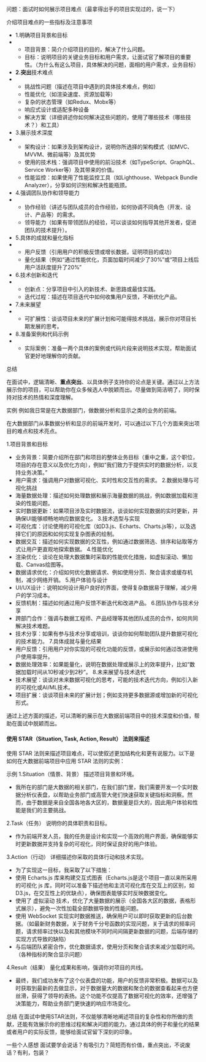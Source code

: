 

问题：面试时如何展示项目难点（最拿得出手的项目实现过的，说一下）


介绍项目难点的一些指标及注意事项

+ 1.明确项目背景和目标
+ + 项目背景：简介介绍项目的目的，解决了什么问题。
  + 目标：说明项目的关键业务目标和用户需求，让面试官了解项目的重要性。（为什么有这么项目，具体解决的问题，面相的用户需求，业务目标）
+ **2.突出**技术难点
+ + 挑战性问题（描述在项目中遇到的具体技术难点，例如）
  + 性能优化（如渲染速度、资源加载等）
  + 复杂的状态管理（如Redux、Mobx等）
  + 响应式设计或适配多种设备
  + 解决方案（详细讲述你如何解决这些问题的，使用了哪些技术（哪些技术？）和工具）
+ 3.展示技术深度
+ + 架构设计：如果涉及到架构设计，说明你所选择的架构模式（如MVC、MVVM、微前端等）及其优势
  + 使用的技术栈：强调项目中使用的前沿技术（如TypeScript、GraphQL、Service Worker等）及其带来的价值。
  + 性能监控：如果使用了性能监控工具（如Lighthouse、Webpack Bundle Analyzer），分享如何识别和解决性能瓶颈。
+ 4.强调团队协作和领导能力
+ + 协作经验（讲述与团队成员的合作经验，如何协调不同角色（开发、设计、产品等）的需求。
  + 领导能力（如果有带领团队的经验，可以谈谈如何指导其他开发者，促进团队的技术提升）。
+ 5.具体的成就和量化指标
+ + 用户反馈（引用用户的积极反馈或增长数据，证明项目的成功）
  + 量化结果（例如“通过性能优化，页面加载时间减少了30%”或“项目上线后用户活跃度提升了20%”
+ 6.技术创新和迭代
+ + 创新点：分享项目中引入的新技术、新思路或最佳实践。
  + 迭代过程：描述在项目迭代中如何收集用户反馈，不断优化产品。
+ 7.未来展望
+ + 可扩展性：谈谈项目未来的扩展计划和可能得技术挑战，展示你对项目长期发展的思考。
+ 8.准备案例和代码示例
+ + 实际案例：准备一两个具体的案例或代码片段来说明技术实现，帮助面试官更好地理解你的贡献。



总结

在面试中，逻辑清晰、**重点突出**、以具体例子支持你的论点是关键。通过以上方法展示你的项目，可以帮助你在众多候选人中脱颖而出。尽量做到简洁明了，同时保持对技术的热情和深度理解。


实例
例如我日常是在大数据部门，做数据分析和显示之类的业务的前端。

在大数据部门从事数据分析和显示的前端开发时，可以通过以下几个方面来突出项目的难点和技术亮点。

1.项目背景和目标
+ 业务背景：简要介绍所在部门和项目的整体业务目标（重中之重，这个职位，项目的存在意义以及优化方向），例如“我们致力于提供实时的数据分析，以支持业务决策。”
+ 用户需求：强调用户对数据可视化、实时性和交互性的需求。
2.数据处理与可视化挑战
+ 海量数据处理：描述如何处理数据和展示海量数据的挑战，例如数据加载和渲染的性能问题。
+ 实时数据更新：如果项目涉及实时数据流，谈谈如何实现数据的实时更新，并确保UI能够顺畅地响应数据变化。
3.技术选型与实现
+ 可视化库：讨论使用的可视化库（如D3.js、Echarts、Charts.js等），以及选择它们的原因和如何实现复杂图表的绘制。
+ 数据交互：描述如何实现数据的交互性，例如通过数据筛选、排序和钻取等方式让用户更直观地探索数据。
4.性能优化
+ 渲染优化：谈论在处理大数据集时采取的性能优化措施，如虚拟滚动、懒加载、Canvas绘图等。
+ 数据请求优化：介绍如何优化数据请求、例如使用分页、聚合请求或缓存机制，减少网络开销。
5.用户体验与设计
+ UI/UX设计：说明如何设计用户良好的界面，使得复杂数据易于理解，减少用户的学习成本。
+ 反馈机制：描述如何通过用户反馈不断迭代和改进产品。
6.团队协作与技术分享
+ 跨部门合作：强调与数据工程师、产品经理等其他团队成员的合作，如何共同解决技术难题。
+ 技术分享：如果有参与技术分享或培训，谈谈你如何帮助团队提升数据可视化的技术能力。
7.具体成就与量化结果
+ 用户反馈：引用用户对你实现的可视化功能的反馈，或展示如何通过改进使用户使用率提升。
+ 数据处理效率：如果能量化，说明在数据处理或展示上的效率提升，比如“数据加载时间从10秒减少到2秒”。
8.未来展望与技术迭代
+ 技术展望：谈谈对未来数据可视化的思考，可能的技术迭代方向，例如引入新的可视化或AI/ML技术。
+ 项目扩展：谈谈项目未来的扩展计划；例如支持更多数据源或增加新的可视化形式。

通过上述方面的描述，可以清晰的展示在大数据前端项目中的技术深度和价值，帮助在面试中脱颖而出。

#### 使用 STAR（Situation, Task, Action, Result） 法则来描述
使用 STAR 法则来描述项目难点，可以使叙述更加结构化和更有说服力。以下是如何在大数据前端项目中应用 STAR 法则的实例：

示例
1.Situation（情景、背景）
描述项目背景和环境。
+ 我所在的部门是大数据的相关部门，在我们部门里，我们需要开发一个实时数据分析仪表盘，以帮助业务部门或高管大佬们快速获取关键指标和洞察。然而，由于数据是来自全国各地各大区的，数据量是巨大的，因此用户体验和性能是我们的主要挑战。

2.Task（任务）
说明你的具体职责和目标。
+ 作为前端开发人员，我的任务是设计和实现一个高效的用户界面，确保能够实时更新数据并支持复杂的可视化，同时保证良好的用户体验。

3.Action（行动）
详细描述你采取的具体行动和技术实现。

+ 为了实现这一目标，我采取了以下措施：
+ 使用 Echarts.js 库来构建交互式图表（Echarts.js是这个项目一直以来所采用的可视化 js 库，同时可以准备下描述他和主流可视化库在交互上的区别，如 D3.js，在交互性上的优缺点），确保图表能够实时反映数据变化。
+ 使用了 虚拟滚动 技术，优化了大量数据的展示（全国各大区的数据，表格形式展示），避免一次性加载全部数据导致的性能问题。
+ 使用 WebSocket 实现实时数据推送，确保用户可以即时获取更新的后台数据。（如最新财务数据，关于财务千分号函数的实现问题，关于请求的频率问题，请求频率过快以及和其他模块不同时间间隔更新数据的问题，后端存储的实现方式导致的缺陷）
+ 与后端团队紧密合作，优化数据请求，使用分页和聚合请求来减少加载时间。（各种指标的聚合显示问题）

4.Result（结果）
量化成果和影响，强调你对项目的共线。

+ 最终，我们成功发布了这个仪表盘的功能，用户的反馈非常积极。数据可以及时获取到最新的去做显示，对于数据量大的数据和聚合的数据查看起来也方便丝滑，获得了领导的表扬。这个功能不仅提高了数据可视化的效率，还增强了决策能力，帮助业务部门更快速的响应市场变化。

总结
在面试中使用STAR法则，不仅能够清晰地阐述项目的复杂性和你所做的贡献，还能有效展示你的思维过程和解决问题的能力。通过具体的例子和量化的结果或者用户的实际反馈，能够给面试官留下深刻的印象。


一些个人感想
面试要学会说话？有吸引力？简短而有价值，重点突出，不说废话？有利，包装？